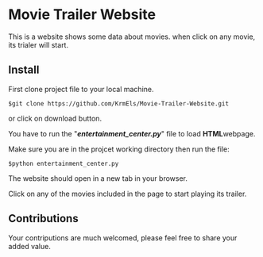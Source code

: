 # Movie Trailer Website
This is a website shows some data about movies. when click on any movie, its trialer will start.

## Install
First clone project file to your local machine. 
```
$git clone https://github.com/KrmEls/Movie-Trailer-Website.git
```
or click on download button.

You have to run the "**_entertainment_center.py_**" file to load **HTML**webpage.

Make sure you are in the projcet working directory then run the file:

```
$python entertainment_center.py
```
The website should open in a new tab in your browser.

Click on any of the movies included in the page to start playing its trailer.


## Contributions
Your contriputions are much welcomed, please feel free to share your added value.